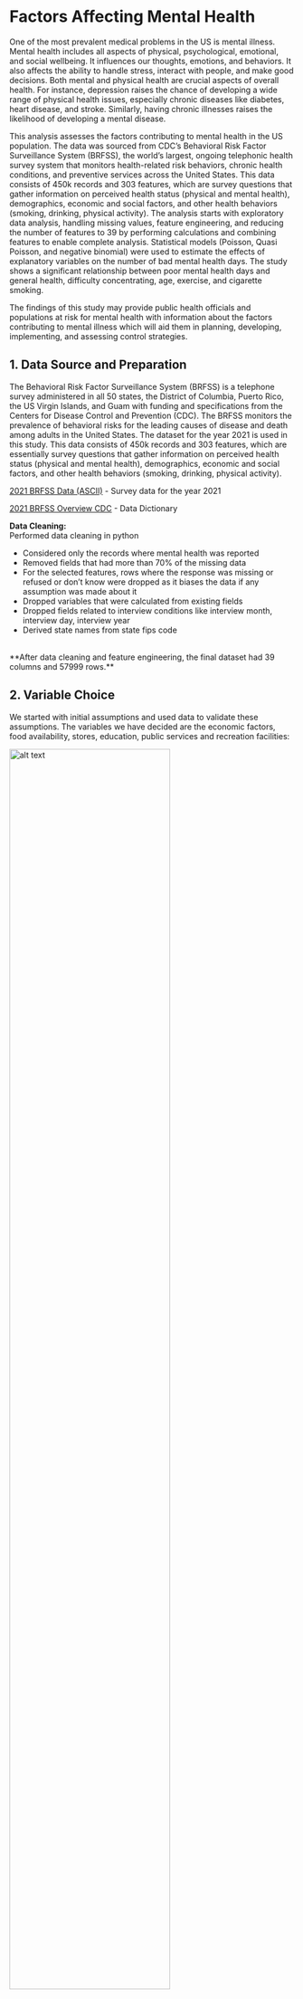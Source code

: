 # Factors Affecting Mental Health

One of the most prevalent medical problems in the US is mental illness.  Mental health includes all aspects of physical, psychological, emotional, and social wellbeing. It influences our thoughts, emotions, and behaviors. It also affects the ability to handle stress, interact with people, and make good decisions. Both mental and physical health are crucial aspects of overall health. For instance, depression raises the chance of developing a wide range of physical health issues, especially chronic diseases like diabetes, heart disease, and stroke. Similarly, having chronic illnesses raises the likelihood of developing a mental disease. 

This analysis assesses the factors contributing to mental health in the US population.  The data was sourced from CDC’s Behavioral Risk Factor Surveillance System (BRFSS), the world’s largest, ongoing telephonic health survey system that monitors health-related risk behaviors, chronic health conditions, and preventive services across the United States. This data consists of 450k records and 303 features, which are survey questions that gather information on perceived health status (physical and mental health), demographics, economic and social factors, and other health behaviors (smoking, drinking, physical activity).  The analysis starts with exploratory data analysis, handling missing values, feature engineering, and reducing the number of features to 39 by performing calculations and combining features to enable complete analysis. Statistical models (Poisson, Quasi Poisson, and negative binomial) were used to estimate the effects of explanatory variables on the number of bad mental health days. The study shows a significant relationship between poor mental health days and general health, difficulty concentrating, age, exercise, and cigarette smoking.

The findings of this study may provide public health officials and populations at risk for mental health with information about the factors contributing to mental illness which will aid them in planning, developing, implementing, and assessing control strategies.

## 1.	Data Source and Preparation 

The Behavioral Risk Factor Surveillance System (BRFSS) is a telephone survey administered in all 50 states, the District of Columbia, Puerto Rico, the US Virgin Islands, and Guam with funding and specifications from the Centers for Disease Control and Prevention (CDC). The BRFSS monitors the prevalence of behavioral risks for the leading causes of disease and death among adults in the United States. 
The dataset for the year 2021 is used in this study. This data consists of 450k records and 303 features, which are essentially survey questions that gather information on perceived health status (physical and mental health), demographics, economic and social factors, and other health behaviors (smoking, drinking, physical activity).

[2021 BRFSS Data (ASCII)](https://www.cdc.gov/brfss/annual_data/2021/files/LLCP2021ASC.zip) - Survey data for the year 2021

[2021 BRFSS Overview CDC](https://www.cdc.gov/brfss/annual_data/2021/pdf/codebook21_llcp-v2-508.pdf) - Data Dictionary

**Data Cleaning:**
<br>
Performed data cleaning in python
<br>
- Considered only the records where mental health was reported
- Removed fields that had more than 70% of the missing data
- For the selected features, rows where the response was missing or refused or don’t know were dropped as it biases the data if any assumption was made about it
- Dropped variables that were calculated from existing fields
- Dropped fields related to interview conditions like interview month, interview day, interview year
- Derived state names from state fips code
<br>
**After data cleaning and feature engineering, the final dataset had 39 columns and 57999 rows.**


## 2. Variable Choice

We started with initial assumptions and used data to validate these assumptions. The variables we have decided are the economic factors, food availability, stores, education, public services and recreation facilities:

<img src="https://github.com/netisheth/Food-Environment-Effect-On-Obesity/blob/master/pictures/1.jpg" alt="alt text" width="75%" height="75%">

## 3. Exploratory Data Analysis

<img src="https://github.com/netisheth/Food-Environment-Effect-On-Obesity/blob/master/pictures/2.png" alt="alt text" width="80%" height="80%">

Our dependent variable is obesity rate. We can observe from the map above that all states have more than 20% of adults with obesity. The South - East part of the US has more prevalence than the other regions. In at least 12 states, prevalence of obesity was greater than 32%. Colorado has the least obesity rate and Alabama has the highest. 

<img src="https://github.com/netisheth/Food-Environment-Effect-On-Obesity/blob/master/pictures/3.png" alt="alt text" width="50%" height="50%">

The distribution of adult obesity rate is normal and has less spread. The obesity rate ranges from 13.10% to 47.9% with a mean of 30.57%. This suggests that on average, the prevalence of obesity in the United States is 30.57%. 1 out of 3 adults, were found to be obese in 2010.

<img src="https://github.com/netisheth/Food-Environment-Effect-On-Obesity/blob/master/pictures/4.png" alt="alt text" width="50%" height="50%">

From the correlation plot of all the attributes, we can observe that all the attributes are not highly correlated with a few exceptions. The obesity rate is negatively correlated with % of bachelors, natural amenity, recreation facilities per 100, and full-service restaurants per 100 suggesting that these attributes can help lower obesity. The obesity rate is positively correlated with poverty rate which is expected. 

<img src="https://github.com/netisheth/Food-Environment-Effect-On-Obesity/blob/master/pictures/5.png" alt="alt text" width="50%" height="50%">

A higher poverty rate signifies that more people will have lesser means to healthier food and lifestyle, in turn, increases the risk of obesity. From the scatterplot, we can observe the same relationship - obesity increases with poverty.

<img src="https://github.com/netisheth/Food-Environment-Effect-On-Obesity/blob/master/pictures/6.png" alt="alt text" width="50%" height="50%">

Education can increase awareness about the importance of high nutrition diets and the obesity epidemic and prevention. From the scatter plot, we can observe that an increase in the percentage of bachelors, reduces obesity.

<img src="https://github.com/netisheth/Food-Environment-Effect-On-Obesity/blob/master/pictures/7.png" alt="alt text" width="50%" height="50%">

The scatter plot suggests that having more full-service restaurants does not increase obesity. This can be because they have a more balanced and healthier menu. To control obesity, we don’t have to stop eating out. We just have to find healthier alternatives. 

## 4. Statistical Models

The dependent variable obesity rate has a normal distribution, so we implemented a multiple linear regression model to understand the effect of the various factors such as food environment, socio-economic, accessibility, health, and wellness activities on the obesity rate.

Model 1 is the “main effects” model and initial model that explains the effect of individual independent variables on obesity. 

Model 2 considers independent variables that a county administrator can control or take necessary actions to reduce the obesity rate in the county. 

Model 3 contains interactions of the individual variables and explains the collective effect of those interacted variables on the obesity rate.

Among the 3 models. Model 3 is our final model as the coefficients of the estimates are more closely aligned with the real world and the interaction terms provide more explanation on the obesity rate variation across counties. 

<img src="https://github.com/netisheth/Food-Environment-Effect-On-Obesity/blob/master/pictures/8.jpg" alt="alt text" width="65%" height="65%">

#### Understanding Model 3

**Low Accessibility:**
- If the percentage of the population with low income and low access is increased by 1% then obesity will be increased by 0.003% which is almost 0% - no effect as the standard error is 0.008. 
-	With a 1% increase in population of people in the county with low income and low access to stores, the effect of the additional 1 unit of the grocery stores for 1000 population on obesity decreases by 0.016%.

**Healthy food affordability:** 
-	With every 1% increase in the price of healthy food products (low-fat milk) relative to the unhealthy food products (soda), obesity will increase by 3.45%. With a very low value of standard error (0.49) the attribute is statistically significant.

**Recreation and Fitness Centers:**
-	1 unit increase in the number of recreational centers per 1000 population, reduces obesity by 3.39%. Also, with just 0.6 of standard error, this attribute is statistically significant and has a large coefficient.

**Restaurants:**
-	If the number of fast food restaurants per 1000 population increases by 1, obesity will increase by 0.12%. 
-	If the number of full-service restaurants per 1000 population increases by 1, obesity will reduce by 1.18% which specifies that full-service restaurants serve healthy food. With coefficient of -1.155 and St. Error (0.1), the attribute is statistically significant and highly relevant is vital in modeling
-	As fast-food restaurants per 1000 population increases by 1, 
  -- the effect of the additional 1 unit of the specialized store for 1000 population on obesity increases by 1.9%
  -- the effect of the additional 1 unit of the recreational facilities for 1000 population on obesity rate increases by 0.2%.

**Stores:**
-	The number of grocery stores per 1000 population has a positive impact on the obesity rate. For an increase in each unit of grocery stores the obesity increases by 0.49% but has high 0.53 it is not a statistically significant attribute and can be ignored.
-	For an increase in each supercenter & club store for 1000 population, the obesity will increase by 9.7%. This effect can be because they offer great discounts on bulk packs of unhealthy food items (like chips and soda) in addition to offering healthy food items like fruits and vegetables. 
-	For an increase in each specialized store for 1000 population the obesity will be reduced by 1.35%.
-	Farmer’s market which sells fresh fruits and vegetables makes healthier food available to people.  We expect this field to reduce the obesity but the coefficient here represents that for an increase in every unit of farmer’s market per 1000 population increases the obesity rate by 2%.

**Socio-demographic:**
-	An increase of 1% of the poverty rate of the county, increases obesity by 0.12%.
-	For every 1% increase in the percentage of the people who commute to work by walking will reduce the obesity of the county by 0.06%.
-	For an increase in every unit percentage of the population with a bachelor's degree or higher in the county, the obesity reduces by 0.19%
-	For a 1% increase in the county population that uses public transportation for commuting to work, obesity decreases by 0.12%.

## 5. Quality Checks

As we have implemented Linear regression, we have primarily checked for four basic assumptions:

1.	The dependent and independent attributes have linear relation: In the residual vs Fitted, the passing of the red line along the horizon and no clear pattern of the points suggests that the model is linear. 

<img src="https://github.com/netisheth/Food-Environment-Effect-On-Obesity/blob/master/pictures/9.png" alt="alt text" width="65%" height="65%">

2.	Independence test: This assumption is not applicable to the data as each county’s data is independent to other counties. The Durbin-Watson test reveals that the model suffers from autocorrelation. 

<img src="https://github.com/netisheth/Food-Environment-Effect-On-Obesity/blob/master/pictures/10.png" alt="alt text" width="65%" height="65%">

3.	 Normality - This assumption states that the residuals should confine to normal distribution. From the QQ plot it is relevant that most of the residuals are normally distributed with exception of few extreme points.

<img src="https://github.com/netisheth/Food-Environment-Effect-On-Obesity/blob/master/pictures/11.png" alt="alt text" width="65%" height="65%">

4.	Residuals have constant variance - In an ideal case, the residuals should have equal variance across all the points (Homoscedasticity). But, the Breusch-Pagan test shows that there is Heteroscedasticity in the residuals.

<img src="https://github.com/netisheth/Food-Environment-Effect-On-Obesity/blob/master/pictures/12.png" alt="alt text" width="65%" height="65%">

## 6. Insights

-	Recreational facilities promote healthy and active living and can help to reduce obesity. 1% increase will reduce obesity by 3.39%.
-	Full-service restaurants are a healthier alternative to fast food restaurants as they provide well-cooked nutritious, low-calorie healthy food.
-	The affordability of healthy food items has a great impact on controlling obesity. If the prices are 1% less expensive compared to unhealthy products like soda, obesity will reduce by 3.45%. 
-	Specialized food stores like retail bakeries, meat and seafood markets, dairy stores, and produce markets are popular and often visited by people. Obesity can be reduced by 1.35%, if the number of specialized stores per 1000 population increase by 1. 
-	Even though grocery stores and farmers markets sell healthy food items, they don’t help to reduce obesity. 
-	Though low accessibility to stores is a hurdle for having access to healthy food, it does not have any effect on obesity. 
-	If more people travel to work by public transportation, obesity can be controlled. 1% increase can reduce obesity by 0.12%.
-	Education helps to create more awareness about the importance of healthy and active living and can help to reduce obesity. A 1% increase in bachelor graduates, can reduce obesity by 0.19%.

## 7. Recommendations to County Officials to reduce obesity

-	Make healthy food products more affordable with the help of food assistance programs like SNAP(S) (Supplemental Nutrition Assistance Program). Increase of taxes on unhealthy products and subsidies for healthy ones can also help.
-	Open more recreational facilities for every 1000 population to promote active living.
-	Open more healthy food outlets like full-service restaurants and specialized stores (retail bakeries, meat and seafood markets, dairy stores, and produce markets) for every 1000 population.
-	Control the number of supermarkets and club stores per 1000 population. They make food products like soda, instant and processed food, more convenient and readily available. It increases obesity risk.